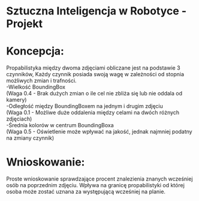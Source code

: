 # Sztuczna Inteligencja w Robotyce - Projekt
# Koncepcja:
Propabilistyka między dwoma zdjęciami obliczane jest na podstawie 3 czynników, Każdy czynnik posiada swoją wagę w zależności od stopnia możliwych zmian i trafności. <br />
-Wielkość BoundingBox <br /> (Waga 0.4 - Brak dużych zmian o ile cel nie zbliża się lub nie oddala od kamery) <br />
-Odległość między BoundingBoxem na jednym i drugim zdjęciu <br /> (Waga 0.1 - Możliwe duże oddalenia między celami na dwóch różnych zdjęciach) <br />
-Średnia kolorów w centrum BoundingBoxa  <br /> (Waga 0.5 - Oświetlenie może wpływać na jakość, jednak najmniej podatny na zmiany czynnik) <br />

# Wnioskowanie:
Proste wnioskowanie sprawdzające procent znalezienia znanych wcześniej osób na poprzednim zdjęciu. Wpływa na granicę propabilistyki od której osoba może zostać uznana za występującą wcześniej na planie. 

